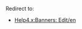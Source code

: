 <!-- Help4.x:Components_Banners_Banners_Edit -->

Redirect to:

- [Help4.x:Banners:
  Edit/en](https://docs.joomla.org/Help4.x:Banners:_Edit/en "Help4.x:Banners: Edit/en")
